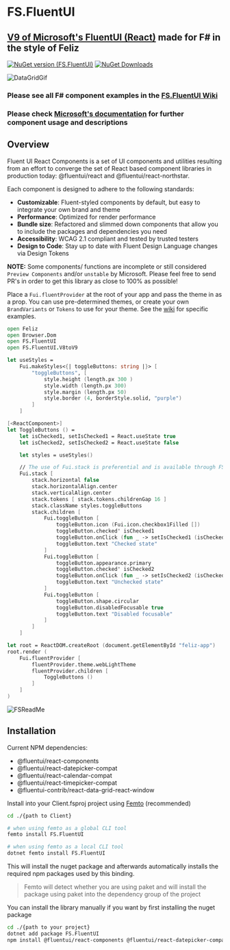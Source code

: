 # FS.FluentUI

## [V9 of Microsoft's FluentUI (React)](https://react.fluentui.dev/?path=/docs/concepts-introduction--page) made for F# in the style of Feliz

[![NuGet version (FS.FluentUI)](https://img.shields.io/nuget/v/FS.FluentUI.svg?style=flat-square)](https://www.nuget.org/packages/FS.FluentUI/)
[![NuGet Downloads](https://img.shields.io/nuget/dt/FS.FluentUI.svg)](https://www.nuget.org/packages/FS.FluentUI/)

![DataGridGif](https://github.com/sydsutton/FS.FluentUI/assets/83406605/e98ec82f-b0b1-4ae3-ba3e-ea0a94b462ab)

### Please see all F# component examples in the [FS.FluentUI Wiki](https://github.com/sydsutton/FS.FluentUI/wiki)
### Please check [Microsoft's documentation](https://react.fluentui.dev/?path=/docs/concepts-introduction--page) for further component usage and descriptions

## Overview
Fluent UI React Components is a set of UI components and utilities resulting from an effort to converge the set of React based component libraries in production today: @fluentui/react and @fluentui/react-northstar.

Each component is designed to adhere to the following standards:
* **Customizable**: Fluent-styled components by default, but easy to integrate your own brand and theme
* **Performance**: Optimized for render performance
* **Bundle size**: Refactored and slimmed down components that allow you to include the packages and dependencies you need
* **Accessibility**: WCAG 2.1 compliant and tested by trusted testers
* **Design to Code**: Stay up to date with Fluent Design Language changes via Design Tokens

**NOTE:** Some components/ functions are incomplete or still considered `Preview Components` and/or `unstable` by Microsoft. Please feel free to send PR's in order to get this library as close to 100% as possible!

Place a `Fui.fluentProvider` at the root of your app and pass the theme in as a prop. You can use pre-determined themes, or create your own `BrandVariants` or `Tokens` to use for your theme. See the [wiki](https://github.com/sydsutton/FS.FluentUI/wiki/FluentProvider---BrandVariants) for specific examples.

```fsharp
open Feliz
open Browser.Dom
open FS.FluentUI
open FS.FluentUI.V8toV9

let useStyles =
    Fui.makeStyles<{| toggleButtons: string |}> [
        "toggleButtons", [
            style.height (length.px 300 )
            style.width (length.px 300)
            style.margin (length.px 50)
            style.border (4, borderStyle.solid, "purple")
        ]
    ]

[<ReactComponent>]
let ToggleButtons () =
    let isChecked1, setIsChecked1 = React.useState true
    let isChecked2, setIsChecked2 = React.useState false

    let styles = useStyles()

    // The use of Fui.stack is preferential and is available through FS.FluentUI.V8toV9
    Fui.stack [
        stack.horizontal false
        stack.horizontalAlign.center
        stack.verticalAlign.center
        stack.tokens [ stack.tokens.childrenGap 16 ]
        stack.className styles.toggleButtons
        stack.children [
            Fui.toggleButton [
                toggleButton.icon (Fui.icon.checkbox1Filled [])
                toggleButton.checked' isChecked1
                toggleButton.onClick (fun _ -> setIsChecked1 (isChecked1 |> not))
                toggleButton.text "Checked state"
            ]
            Fui.toggleButton [
                toggleButton.appearance.primary
                toggleButton.checked' isChecked2
                toggleButton.onClick (fun _ -> setIsChecked2 (isChecked2 |> not))
                toggleButton.text "Unchecked state"
            ]
            Fui.toggleButton [
                toggleButton.shape.circular
                toggleButton.disabledFocusable true
                toggleButton.text "Disabled focusable"
            ]
        ]
    ]

let root = ReactDOM.createRoot (document.getElementById "feliz-app")
root.render (
    Fui.fluentProvider [
        fluentProvider.theme.webLightTheme
        fluentProvider.children [
            ToggleButtons ()
        ]
    ]
)
```

![FSReadMe](https://github.com/sydsutton/FS.FluentUI/assets/83406605/990c4449-a1f3-44d8-836d-d3d2c7598b9d)

## Installation

Current NPM dependencies:

* @fluentui/react-components
* @fluentui/react-datepicker-compat
* @fluentui/react-calendar-compat
* @fluentui/react-timepicker-compat
* @fluentui-contrib/react-data-grid-react-window

Install into your Client.fsproj project using [Femto](https://github.com/Zaid-Ajaj/Femto) (recommended)
```bash
cd ./{path to Client}

# when using femto as a global CLI tool
femto install FS.FluentUI

# when using femto as a local CLI tool
dotnet femto install FS.FluentUI
```
This will install the nuget package and afterwards automatically installs the required npm packages used by this binding.

> Femto will detect whether you are using paket and will install the package using paket into the dependency group of the project

You can install the library manually if you want by first installing the nuget package
```bash
cd ./{path to your project}
dotnet add package FS.FluentUI
npm install @fluentui/react-components @fluentui/react-datepicker-compat @fluentui/react-calendar-compat @fluentui/react-timepicker-compat @fluentui-contrib/react-data-grid-react-window
```

